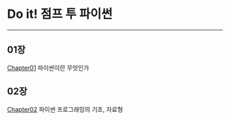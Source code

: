 # Do it! 점프 투 파이썬
*****
## 01장
  [Chapter01](Chapter01.md) 파이썬이란 무엇인가
## 02장
  [Chapter02](Chapter02.md) 파이썬 프로그래밍의 기초, 자료형
